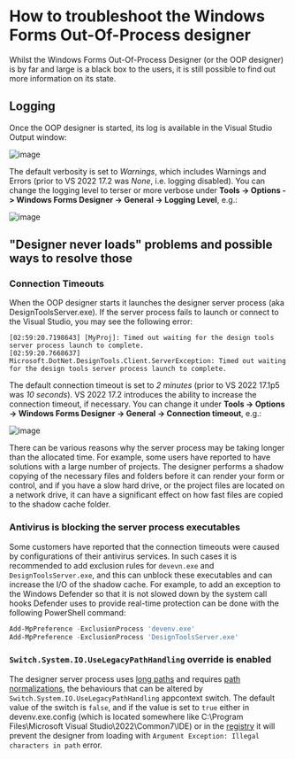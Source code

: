 # How to troubleshoot the Windows Forms Out-Of-Process designer

Whilst the Windows Forms Out-Of-Process Designer (or the OOP designer) is by far and large is a black box to the users, it is still possible to find out more information on its state.

## Logging 

Once the OOP designer is started, its log is available in the Visual Studio Output window:

![image](https://user-images.githubusercontent.com/4403806/154604523-081f6197-d597-4416-9877-72fb61d12b8a.png)

The default verbosity is set to  _Warnings_, which includes Warnings and Errors (prior to VS 2022 17.2 was _None_, i.e. logging disabled). You can change the logging level to terser or more verbose under **Tools -> Options -> Windows Forms Designer -> General -> Logging Level**, e.g.:

![image](https://user-images.githubusercontent.com/4403806/154607481-44fa404a-894e-4656-95b8-efdeced2ace0.png)

## "Designer never loads" problems and possible ways to resolve those

### Connection Timeouts

When the OOP designer starts it launches the designer server process (aka DesignToolsServer.exe). If the server process fails to launch or connect to the Visual Studio, you may see the following error:

```
[02:59:20.7198643] [MyProj]: Timed out waiting for the design tools server process launch to complete.
[02:59:20.7668637] Microsoft.DotNet.DesignTools.Client.ServerException: Timed out waiting for the design tools server process launch to complete.
```

The default connection timeout is set to _2 minutes_ (prior to VS 2022 17.1p5 was _10 seconds_). VS 2022 17.2 introduces the ability to increase the connection timeout, if necessary. You can change it under **Tools -> Options -> Windows Forms Designer -> General -> Connection timeout**, e.g.:

![image](https://user-images.githubusercontent.com/4403806/154607521-8665597b-b2e5-448b-adcb-a2c147570501.png)

There can be various reasons why the server process may be taking longer than the allocated time. For example, some users have reported to have solutions with a large number of projects. The designer performs a shadow copying of the necessary files and folders before it can render your form or control, and if you have a slow hard drive, or the project files are located on a network drive, it can have a significant effect on how fast files are copied to the shadow cache folder.

### Antivirus is blocking the server process executables

Some customers have reported that the connection timeouts were caused by configurations of their antivirus services. In such cases it is recommended to add exclusion rules for `devevn.exe` and `DesignToolsServer.exe`, and this can unblock these executables and can increase the I/O of the shadow cache. For example, to add an exception to the Windows Defender so that it is not slowed down by the system call hooks Defender uses to provide real-time protection can be done with the following PowerShell command:

```powershell
Add-MpPreference -ExclusionProcess 'devenv.exe'
Add-MpPreference -ExclusionProcess 'DesignToolsServer.exe'
```

### `Switch.System.IO.UseLegacyPathHandling` override is enabled

The designer server process uses [long paths](https://docs.microsoft.com/windows/win32/fileio/maximum-file-path-limitation) and requires [path normalizations](https://docs.microsoft.com/dotnet/framework/migration-guide/mitigation-path-normalization), the behaviours that can be altered by `Switch.System.IO.UseLegacyPathHandling` appcontext switch. The default value of the switch is `false`, and if the value is set to `true` either in devenv.exe.config (which is located somewhere like C:\Program Files\Microsoft Visual Studio\2022\Common7\IDE) or in the [registry](https://docs.microsoft.com/dotnet/api/system.appcontext?view=net-6.0#appcontext-for-library-consumers) it will prevent the designer from loading with `Argument Exception: Illegal characters in path` error.
